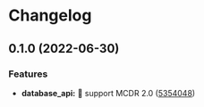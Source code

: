 # Changelog

## 0.1.0 (2022-06-30)


### Features

* **database_api:** 🔖 support MCDR 2.0 ([5354048](https://github.com/AnzhiZhang/MCDReforgedPlugins/commit/53540488d0cbb7ba945b17182ac7b127753d97c8))

